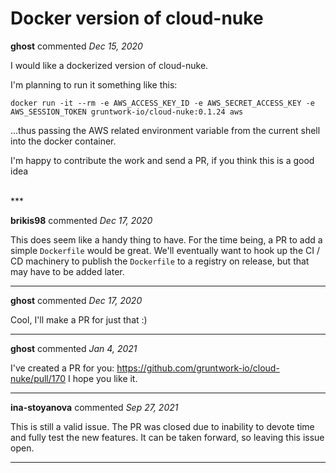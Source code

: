 # Docker version of cloud-nuke

**ghost** commented *Dec 15, 2020*

I would like a dockerized version of cloud-nuke.

I'm planning to run it something like this:

    docker run -it --rm -e AWS_ACCESS_KEY_ID -e AWS_SECRET_ACCESS_KEY -e AWS_SESSION_TOKEN gruntwork-io/cloud-nuke:0.1.24 aws

...thus passing the AWS related environment variable from the current shell into the docker container.

I'm happy to contribute the work and send a PR, if you think this is a good idea

<br />
***


**brikis98** commented *Dec 17, 2020*

This does seem like a handy thing to have. For the time being, a PR to add a simple `Dockerfile` would be great. We'll eventually want to hook up the CI / CD machinery to publish the `Dockerfile` to a registry on release, but that may have to be added later.
***

**ghost** commented *Dec 17, 2020*

Cool, I'll make a PR for just that :)
***

**ghost** commented *Jan 4, 2021*

I've created a PR for you: https://github.com/gruntwork-io/cloud-nuke/pull/170
I hope you like it.
***

**ina-stoyanova** commented *Sep 27, 2021*

This is still a valid issue. The PR was closed due to inability to devote time and fully test the new features. It can be taken forward, so leaving this issue open.
***

